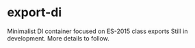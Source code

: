 # export-di 
Minimalist DI container focused on ES-2015 class exports
Still in development. More details to follow.
